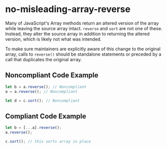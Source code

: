 # no-misleading-array-reverse

Many of JavaScript's Array methods return an altered version of the array while leaving the source array intact.
`reverse` and `sort` are not one of these. Instead, they alter the source array in addition to returning the altered version, which is likely not what was intended. 

To make sure maintainers are explicitly aware of this change to the original array, calls to `reverse()` should be 
standalone statements or preceded by a call that duplicates the original array.

## Noncompliant Code Example

```typescript
let b = a.reverse(); // Noncompliant
a = a.reverse(); // Noncompliant

let d = c.sort(); // Noncompliant
```

## Compliant Code Example

```typescript
let b = [...a].reverse();
a.reverse();

c.sort(); // this sorts array in place
```
